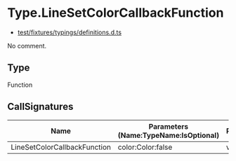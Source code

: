 # Type.LineSetColorCallbackFunction

* [test/fixtures/typings/definitions.d.ts](/test/fixtures/typings/definitions.d.ts#L55)

No comment.

## Type

Function

## CallSignatures

Name|Parameters (Name:TypeName:IsOptional)|ReturnTypeName|Comment
---|---|---|---
LineSetColorCallbackFunction|color:Color:false |void|
